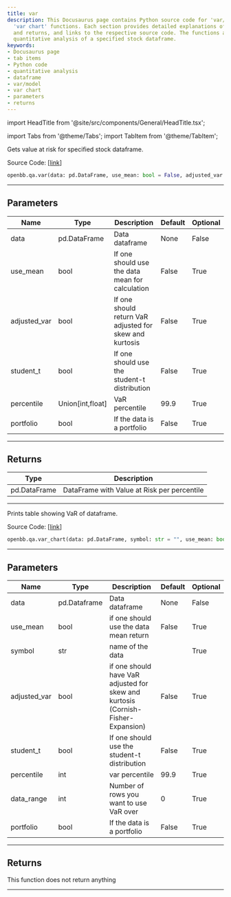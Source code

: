 ```yaml
---
title: var
description: This Docusaurus page contains Python source code for 'var/model' and
  'var chart' functions. Each section provides detailed explanations of parameters
  and returns, and links to the respective source code. The functions are a part of
  quantitative analysis of a specified stock dataframe.
keywords:
- Docusaurus page
- tab items
- Python code
- quantitative analysis
- dataframe
- var/model
- var chart
- parameters
- returns
---
```


import HeadTitle from '@site/src/components/General/HeadTitle.tsx';

<HeadTitle title="qa.var - Reference | OpenBB SDK Docs" />

import Tabs from '@theme/Tabs';
import TabItem from '@theme/TabItem';

<Tabs>
<TabItem value="model" label="Model" default>

Gets value at risk for specified stock dataframe.

Source Code: [[link](https://github.com/OpenBB-finance/OpenBB/tree/main/openbb_terminal/common/quantitative_analysis/qa_model.py#L224)]

```python
openbb.qa.var(data: pd.DataFrame, use_mean: bool = False, adjusted_var: bool = False, student_t: bool = False, percentile: Union[int, float] = 99.9, portfolio: bool = False)
```

---

## Parameters

| Name | Type | Description | Default | Optional |
| ---- | ---- | ----------- | ------- | -------- |
| data | pd.DataFrame | Data dataframe | None | False |
| use_mean | bool | If one should use the data mean for calculation | False | True |
| adjusted_var | bool | If one should return VaR adjusted for skew and kurtosis | False | True |
| student_t | bool | If one should use the student-t distribution | False | True |
| percentile | Union[int,float] | VaR percentile | 99.9 | True |
| portfolio | bool | If the data is a portfolio | False | True |


---

## Returns

| Type | Description |
| ---- | ----------- |
| pd.DataFrame | DataFrame with Value at Risk per percentile |
---

</TabItem>
<TabItem value="view" label="Chart">

Prints table showing VaR of dataframe.

Source Code: [[link](https://github.com/OpenBB-finance/OpenBB/tree/main/openbb_terminal/common/quantitative_analysis/qa_view.py#L1048)]

```python
openbb.qa.var_chart(data: pd.DataFrame, symbol: str = "", use_mean: bool = False, adjusted_var: bool = False, student_t: bool = False, percentile: float = 99.9, data_range: int = 0, portfolio: bool = False)
```

---

## Parameters

| Name | Type | Description | Default | Optional |
| ---- | ---- | ----------- | ------- | -------- |
| data | pd.Dataframe | Data dataframe | None | False |
| use_mean | bool | if one should use the data mean return | False | True |
| symbol | str | name of the data |  | True |
| adjusted_var | bool | if one should have VaR adjusted for skew and kurtosis (Cornish-Fisher-Expansion) | False | True |
| student_t | bool | If one should use the student-t distribution | False | True |
| percentile | int | var percentile | 99.9 | True |
| data_range | int | Number of rows you want to use VaR over | 0 | True |
| portfolio | bool | If the data is a portfolio | False | True |


---

## Returns

This function does not return anything

---

</TabItem>
</Tabs>
